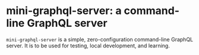 # mini-graphql-server: a command-line GraphQL server


`mini-graphql-server` is a simple, zero-configuration command-line GraphQL server.  It is to be used for testing, local development, and learning.